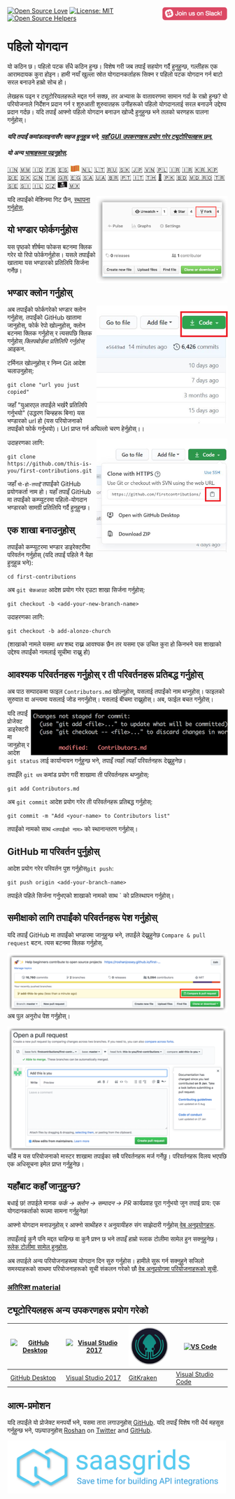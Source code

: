 [![Open Source Love](https://badges.frapsoft.com/os/v1/open-source.svg?v=103)](https://github.com/ellerbrock/open-source-badges/)
[<img align="right" width="150" src="assets/join-slack-team.png">](https://join.slack.com/t/firstcontributors/shared_invite/enQtMzE1MTYwNzI3ODQ0LTZiMDA2OGI2NTYyNjM1MTFiNTc4YTRhZTg4OWZjMzA0ZWZmY2UxYzVkMzI1ZmVmOWI4ODdkZWQwNTM2NDVmNjY)
[![License: MIT](https://img.shields.io/badge/License-MIT-green.svg)](https://opensource.org/licenses/MIT)
[![Open Source Helpers](https://www.codetriage.com/roshanjossey/first-contributions/badges/users.svg)](https://www.codetriage.com/roshanjossey/first-contributions)


# पहिलो योगदान

यो कठिन छ। पहिलो पटक सँधै कठिन हुन्छ। विशेष गरी जब तपाईं सहयोग गर्दै हुनुहुन्छ, गल्तीहरू एक आरामदायक कुरा होइन। हामी नयाँ खुल्ला स्रोत योगदानकर्ताहरू सिक्न र पहिलो पटक योगदान गर्न बाटो सरल बनाउने हाम्रो सोच हो।

लेखहरू पढ्न र ट्यूटोरियलहरूले मद्दत गर्न सक्छ, तर अभ्यास के वातावरणमा सामान गर्दा के राम्रो हुन्छ? यो परियोजनाले निर्देशन प्रदान गर्न र शुरुआती शुरुवातहरू उनीहरूको पहिलो योगदानलाई सरल बनाउने उद्देश्य प्रदान गर्दछ। यदि तपाईं आफ्नो पहिलो योगदान बनाउन खोज्दै हुनुहुन्छ भने तलको चरणहरू पालना गर्नुहोस्।

#### *यदि तपाईं कमांडलाइनासँग सहज हुनुहुन्न भने, [यहाँ GUI उपकरणहरू प्रयोग गरेर ट्यूटोरियलहरू छन्.]( #tutorials-using-other-tools )*

#### *यो अन्य [भाषाहरूमा पढ्नुहोस्](translations/Translations.md).*

[🇮🇳](translations/README.hi.md)
[🇲🇲](translations/README.mm_unicode.md)
[🇮🇩](translations/README.id.md)
[🇫🇷](translations/README.fr.md)
[🇪🇸](translations/README.es.md)
[<img src="assets/catalan1.png" width="22">](translations/README.ca.md)
[🇳🇱](translations/README.nl.md)
[🇱🇹](translations/README.lt.md)
[🇷🇺](translations/README.ru.md)
[:slovakia:](translations/README.slk.md)
[🇯🇵](translations/README.ja.md)
[🇻🇳](translations/README.vn.md)
[🇵🇱](translations/README.pl.md)
[🇮🇷](translations/README.fa.md)
[🇮🇷](translations/README.fa.en.md)
[🇰🇷 🇰🇵](translations/README.ko.md)
[🇩🇪](translations/README.de.md)
[🇩🇰](translations/README.da.md)
[🇨🇳](translations/README.chs.md)
[🇹🇼](translations/README.cht.md)
[🇬🇷](translations/README.gr.md)
[🇪🇬](translations/README.eg.md)
[🇸🇦](translations/README.ar.md)
[🇺🇦](translations/README.ua.md)
[🇧🇷](translations/README.pt_br.md)
[🇵🇹](translations/README.pt-pt.md)
[🇮🇹](translations/README.it.md)
[🇹🇭](translations/README.th.md)
[🏴](translations/README.gl.md)
[🇵🇰](translations/README.ur.md)
[:bangladesh:](translations/README.bn.md)
[🇲🇩 🇷🇴](translations/README.ro.md)
[🇹🇷](translations/README.tr.md)
[🇸🇪](translations/README.se.md)
[:slovenia:](translations/README.sl.md)
[🇮🇱](translations/README.hb.md)
[🇨🇿](translations/README.cs.md)
[<img src="assets/pirate.png" width="22">](translations/README.en-pirate.md)
[🇲🇽](translations/README.mx.md)



<img align="right" width="300" src="assets/fork.png" alt="fork this repository" />

यदि तपाईंको मेशिनमा गिट छैन, [स्थापना गर्नुहोस्]( https://help.github.com/articles/set-up-git/).

## यो भण्डार फोर्कगर्नुहोस

यस पृष्ठको शीर्षमा फोकस बटनमा क्लिक गरेर यो रिपो फोर्कगर्नुहोस।
यसले तपाईंको खातामा यस भण्डारको प्रतिलिपि सिर्जना गर्नेछ।

## भण्डार क्लोन गर्नुहोस्

<img align="right" width="300" src="assets/clone.png" alt="clone this repository" />

अब तपाईंको फोर्कगरेको भण्डार क्लोन गर्नुहोस्. तपाईंको GitHub खातामा जानुहोस्, फोर्क रेपो खोल्नुहोस्, क्लोन बटनमा क्लिक गर्नुहोस् र त्यसपछि क्लिक गर्नुहोस् *क्लिपबोर्डमा प्रतिलिपि गर्नुहोस्* आइकन.

टर्मिनल खोल्नुहोस् र निम्न Git आदेश चलाउनुहोस्:
```
git clone "url you just copied"
```
जहाँ "युआरएल तपाईंले भर्खरै प्रतिलिपि गर्नुभयो" (उद्धरण चिन्हहरू बिना) यस भण्डारको url हो (यस परियोजनाको तपाईंको फोर्क गर्नुभयो)। Url प्राप्त गर्न अघिल्लो चरण हेर्नुहोस्।।

<img align="right" width="300" src="assets/copy-to-clipboard.png" alt="copy URL to clipboard" />

उदाहरणका लागि:
```
git clone https://github.com/this-is-you/first-contributions.git
```
जहाँ `यो-हो-तपाईँ` तपाईंको GitHub प्रयोगकर्ता नाम हो। यहाँ तपाइँ GitHub मा तपाईंको कम्प्युटरमा पहिलो-योगदान भण्डारको सामग्री प्रतिलिपि गर्दै हुनुहुन्छ।

## एक शाखा बनाउनुहोस्

तपाईंको कम्प्युटरमा भण्डार डाइरेक्टरीमा परिवर्तन गर्नुहोस् (यदि तपाईं पहिले नै  येहा हुनुहुन्न भने):

```
cd first-contributions
```
अब `git चेकआउट` आदेश प्रयोग गरेर एउटा शाखा सिर्जना गर्नुहोस्:
```
git checkout -b <add-your-new-branch-name>
```

उदाहरणका लागि:
```
git checkout -b add-alonzo-church
```

(शाखाको नामले यसमा *थप* शब्द राख्न आवश्यक छैन तर यसमा एक उचित कुरा हो किनभने यस शाखाको उद्देश्य तपाईंको नामलाई सूचीमा राख्नु हो)

## आवश्यक परिवर्तनहरू गर्नुहोस् र ती परिवर्तनहरू प्रतिबद्ध गर्नुहोस्

अब पाठ सम्पादकमा फाइल `Contributors.md` खोल्नुहोस्, यसलाई तपाईंको नाम थप्नुहोस्। फाइलको सुरुवात वा अन्त्यमा यसलाई जोड नगर्नुहोस्। यसलाई बीचमा राख्नुहोस्। अब, फाईल बचत गर्नुहोस्।

<img align="right" width="450" src="assets/git-status.png" alt="git status" />

यदि तपाईं प्रोजेक्ट डाइरेक्टरीमा जानुहोस् र आदेश `git status` लाई कार्यान्वयन गर्नुहुन्छ भने, तपाइँ त्यहाँ त्यहाँ परिवर्तनहरू देख्नुहुनेछ।

तपाईँले `git थप` कमांड प्रयोग गरी शाखामा ती परिवर्तनहरू थप्नुहोस्:

```
git add Contributors.md
```
अब `git commit` आदेश प्रयोग गरेर ती परिवर्तनहरू प्रतिबद्ध गर्नुहोस्:
```
git commit -m "Add <your-name> to Contributors list"
```
तपाईंको नामको साथ `<तपाईंको नाम>` को स्थानान्तरण गर्नुहोस्।

## GitHub मा परिवर्तन पुर्नुहोस्

आदेश प्रयोग गरेर परिवर्तन पुश गर्नुहोस्`git push`:
```
git push origin <add-your-branch-name>
```
तपाईले पहिले सिर्जना गर्नुभएको शाखाको नामको साथ `<add-your-branch-name> को प्रतिस्थापन गर्नुहोस्।

## समीक्षाको लागि तपाईंको परिवर्तनहरू पेश गर्नुहोस्

यदि तपाईं GitHub मा तपाईंको भण्डारमा जानुहुन्छ भने, तपाईंले देख्नुहुनेछ `Compare & pull request` बटन. त्यस बटनमा क्लिक गर्नुहोस्.

<img style="float: right;" src="assets/compare-and-pull.png" alt="create a pull request" />

अब पुल अनुरोध पेश गर्नुहोस्।

<img style="float: right;" src="assets/submit-pull-request.png" alt="submit pull request" />

चाँडै म यस परियोजनाको मास्टर शाखामा तपाईका सबै परिवर्तनहरू मर्ज गर्नेछु। परिवर्तनहरू विलय भएपछि एक अधिसूचना इमेल प्राप्त गर्नुहुनेछ।

## यहाँबाट कहाँ जानुहुन्छ?

बधाई छ! तपाईले मानक _फर्क -> क्लोन -> सम्पादन -> PR_ कार्यप्रवाह पूरा गर्नुभयो जुन तपाई प्राय: एक योगदानकर्ताको रूपमा सामना गर्नुहुनेछ!

आफ्नो योगदान मनाउनुहोस् र आफ्नो साथीहरु र अनुयायीहरु संग साझेदारी गर्नुहोस् [वेब अनुप्रयोगहरू](https://roshanjossey.github.io/first-contributions/#social-share).

तपाइँलाई कुनै पनि मद्दत चाहिन्छ वा कुनै प्रश्न छ भने तपाइँ हाम्रो स्लाक टोलीमा सामेल हुन सक्नुहुनेछ। [स्लेक टोलीमा सामेल हुनुहोस्](https://join.slack.com/t/firstcontributors/shared_invite/enQtMzE1MTYwNzI3ODQ0LTZiMDA2OGI2NTYyNjM1MTFiNTc4YTRhZTg4OWZjMzA0ZWZmY2UxYzVkMzI1ZmVmOWI4ODdkZWQwNTM2NDVmNjY).

अब तपाईले अन्य परियोजनाहरूमा योगदान दिन सुरु गर्नुहोस। हामीले सुरू गर्न सक्नुहुने सजिलो समस्याहरूको साथमा परियोजनाहरूको सूची संकलन गरेको छौ [वेब अनुप्रयोगमा परियोजनाहरूको सूची](https://roshanjossey.github.io/first-contributions/#project-list).

### [अतिरिक्त material](additional-material/git_workflow_scenarios/additional-material.md)


## ट्यूटोरियलहरू अन्य उपकरणहरू प्रयोग गरेको

|<a href="github-desktop-tutorial.md"><img alt="GitHub Desktop" src="https://desktop.github.com/images/desktop-icon.svg" width="100"></a>|<a href="github-windows-vs2017-tutorial.md"><img alt="Visual Studio 2017" src="https://www.visualstudio.com/wp-content/uploads/2017/11/microsoft-visual-studio.svg" width="100"></a>|<a href="gitkraken-tutorial.md"><img alt="GitKraken" src="/assets/gk-icon.png" width="100"></a>|<a href="github-windows-vs-code-tutorial.md"><img alt="VS Code" src="https://upload.wikimedia.org/wikipedia/commons/2/2d/Visual_Studio_Code_1.18_icon.svg" width=100></a>|
|---|---|---|---|
|[GitHub Desktop](github-desktop-tutorial.md)|[Visual Studio 2017](github-windows-vs2017-tutorial.md)|[GitKraken](gitkraken-tutorial.md)|[Visual Studio Code](github-windows-vs-code-tutorial.md)|

## आत्म-प्रमोशन

यदि तपाईंले यो प्रोजेक्ट मनपर्यो भने, यसमा तारा लगाउनुहोस् [GitHub](https://github.com/Roshanjossey/first-contributions).
यदि तपाइँ विशेष गरी धैर्य महसुस गर्नुहुन्छ भने, पछ्याउनुहोस् [Roshan](https://roshanjossey.github.io/) on
[Twitter](https://twitter.com/sudo__bangbang) and
[GitHub](https://github.com/roshanjossey).

<a href="http://saasgrids.com"> <img alt="https://app.saasgrids.com" src="assets/saasgrids-banner.png" width="500"></a>
